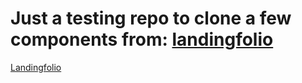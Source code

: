 # Just a testing repo to clone a few components from: [landingfolio](https://www.landingfolio.com/) 

<!-- link in markdown -->
[Landingfolio](https://www.landingfolio.com/library)